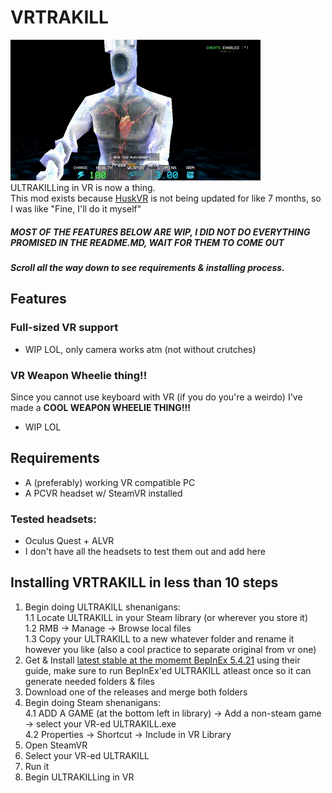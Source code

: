 # VRTRAKILL
![](/GithubStuff/thypunishmentisdeath.gif)  
ULTRAKILLing in VR is now a thing.  
This mod exists because [HuskVR](https://github.com/TeamDoodz/HuskVR) is not being updated for like 7 months, so I was like "Fine, I'll do it myself"  

##### MOST OF THE FEATURES BELOW ARE WIP, I DID NOT DO EVERYTHING PROMISED IN THE README.MD, WAIT FOR THEM TO COME OUT

##### Scroll all the way down to see requirements & installing process.

## Features

### Full-sized VR support
- WIP LOL, only camera works atm (not without crutches)

### VR Weapon Wheelie thing!!
Since you cannot use keyboard with VR (if you do you're a weirdo) I've made a **COOL WEAPON WHEELIE THING!!!**
- WIP LOL

## Requirements
- A (preferably) working VR compatible PC  
- A PCVR headset w/ SteamVR installed
### Tested headsets:
- Oculus Quest + ALVR  
- I don't have all the headsets to test them out and add here

## Installing VRTRAKILL in less than 10 steps
1. Begin doing ULTRAKILL shenanigans:  
  1.1 Locate ULTRAKILL in your Steam library (or wherever you store it)  
  1.2 RMB -> Manage -> Browse local files  
  1.3 Copy your ULTRAKILL to a new whatever folder and rename it however you like (also a cool practice to separate original from vr one)  
2. Get & Install [latest stable at the momemt BepInEx 5.4.21](https://github.com/BepInEx/BepInEx/releases/tag/v5.4.21) using their guide, make sure to run BepInEx'ed ULTRAKILL atleast once so it can generate needed folders & files  
3. Download one of the releases and merge both folders
4. Begin doing Steam shenanigans:  
  4.1 ADD A GAME (at the bottom left in library) -> Add a non-steam game -> select your VR-ed ULTRAKILL.exe  
  4.2 Properties -> Shortcut -> Include in VR Library
5. Open SteamVR
6. Select your VR-ed ULTRAKILL
7. Run it
8. Begin ULTRAKILLing in VR
